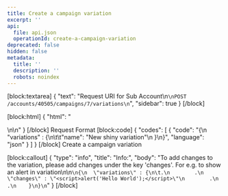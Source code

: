 ```yaml
---
title: Create a campaign variation
excerpt: ''
api:
  file: api.json
  operationId: create-a-campaign-variation
deprecated: false
hidden: false
metadata:
  title: ''
  description: ''
  robots: noindex
---
```

[block:textarea]
{
  "text": "Request URI for Sub Account\n```\nPOST /accounts/40505/campaigns/7/variations\n```",
  "sidebar": true
}
[/block]

[block:html]
{
  "html": "<div></div>\n\n<style></style>"
}
[/block]
Request Format
[block:code]
{
  "codes": [
    {
      "code": "{\n  \"variations\" : {\n\t\t\"name\": \"New shiny variation\"\n  }\n}",
      "language": "json"
    }
  ]
}
[/block]
Create a campaign variation

[block:callout]
{
  "type": "info",
  "title": "Info:",
  "body": "To add changes to the variation, please add changes under the key 'changes'. For e.g. to show an alert in variation\n\n```\n{\n  \"variations\" : {\n\t.\n        .\n        \"changes\" : \"<script>alert('Hello World');</script>\"\n        .\n        .\n    }\n}\n```"
}
[/block]